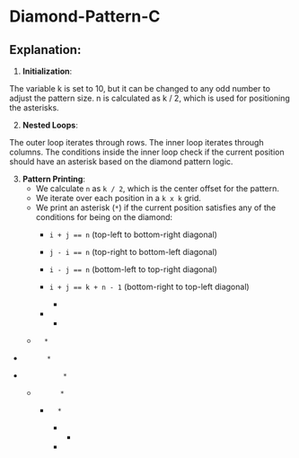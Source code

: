 # Diamond-Pattern-C
## Explanation:
1. **Initialization**: 

The variable k is set to 10, but it can be changed to any odd number to adjust the pattern size.
n is calculated as k / 2, which is used for positioning the asterisks.

2. **Nested Loops**:

The outer loop iterates through rows.
The inner loop iterates through columns.
The conditions inside the inner loop check if the current position should have an asterisk based on the diamond pattern logic.

3. **Pattern Printing**:
   - We calculate `n` as `k / 2`, which is the center offset for the pattern.
   - We iterate over each position in a `k x k` grid.
   - We print an asterisk (`*`) if the current position satisfies any of the conditions for being on the diamond:
     - `i + j == n` (top-left to bottom-right diagonal)
     - `j - i == n` (top-right to bottom-left diagonal)
     - `i - j == n` (bottom-left to top-right diagonal)
     - `i + j == k + n - 1` (bottom-right to top-left diagonal)

        *         
      *   *       
    *       *     
  *           *   
*               * 
  *           *   
    *       *     
      *   *       
        *         
